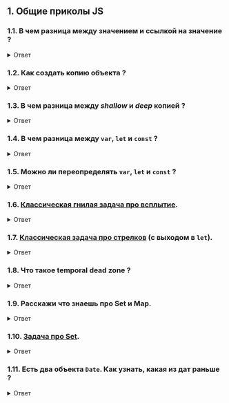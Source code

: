 ## 1. Общие приколы JS

### 1.1. В чем разница между значением и ссылкой на значение ?

<details>
<summary>Ответ</summary>

```js
const value = 11; // в value хранится само число 11
const valueCopy = value; // в valueCopy хранится копия value - новое независимое число 11

const reference = { name: "Sasha" }; // в reference хранится ссылка - адрес куска динамической памяти в которой хранится объект
const copyReference = reference; // в copyReference хранится копия адреса того же куска динамической памяти в которой хранится объект
copyReference.surname = "Shine"; // обращаемся по ссылке copyReference, а она такая же как reference -> записываем свойсвто в объект
```

</details>

### 1.2. Как создать копию объекта ?

<details>
<summary>Ответ</summary>

```js
// 1. Модно, стильно, молодежно (shallow copy)
const obj = { name: "Sasha Shine" };
const copyObj = { ...obj };

// 2. То же самое, но менее молодежно (shallow copy)
const obj = { name: "Sasha Shine" };
const copyObj = Object.assign({}, obj);

// 3. Медленно (deep copy)
const obj = { name: "Sasha Shine" };
const copyObj = JSON.parse(JSON.stringify(obj));

// 4. Jedi style, но тоже медленно (deep copy)
function iterationCopy(src) {
  let target = {};
  for (let prop in src) {
    if (src.hasOwnProperty(prop)) {
      // if the value is a nested object, recursively copy all it's properties
      if (isObject(src[prop])) {
        target[prop] = iterationCopy(src[prop]);
      } else {
        target[prop] = src[prop];
      }
    }
  }

  return target;
}

const obj = { name: "Sasha Shine" };
const copyObj = iterationCopy(source);
```

</details>

### 1.3. В чем разница между _shallow_ и _deep_ копией ?

<details>
<summary>Ответ</summary>

**Shallow copy** - создаем копию только самых верхних свойств. Более глубокие свойства _не копируются_.
**Deep copy** - полная копия.

```js
// shallow copy
const obj = {
  name: "Sasha Shine",
  personal: {
    veryPersonal: {
      favoriteManga: "Berzerk",
      favoriteAnime: "Your name",
    },
  },
};

const shallowCopy = { ...obj };
shallowCopy.personal.veryPersonal.favoriteManga = "Tokyo Ghoul :Re"; // favoriteManga в оригинальном объекте поменялась

// deep copy
const obj = {
  name: "Sasha Shine",
  personal: {
    veryPersonal: {
      favoriteManga: "Berzerk",
      favoriteAnime: "Your name",
    },
  },
};

const deepCopy = JSON.parse(JSON.stringify(obj));
shallowCopy.personal.veryPersonal.favoriteManga = "Tokyo Ghoul :Re"; // favoriteManga в оригинальном объекте все еще БЕРЗЕКЕР
```

</details>

### 1.4. В чем разница между `var`, `let` и `const` ?

<details>
<summary>Ответ</summary>

Вкратце:

1. К let и const нельзя обратиться до объявления (типа не всплывают (на самом деле всплывают (нет (да))));
2. Области видимости let и const ограничиваются блоками (if, for, функция), а область видимости var - только функцией;
3. Если использовать let-индекс в цикле for, в каждой итерации создается новая переменная, а если var, то все время одна и та же;

[let, const](https://learn.javascript.ru/let-const)

[var](https://learn.javascript.ru/var)

</details>

### 1.5. Можно ли переопределять `var`, `let` и `const` ?

<details>
<summary>Ответ</summary>

```js
/**
 *
 * Видел такую задачу моего старого лида.
 * Переменная temp объевляется внутри блока.
 * Поэтому temp видна только внутри блока, потому что это const.
 * А вот если бы это был var temp, все было бы ок, потому что var ограничивается только функцией.
 *
 */

function task3() {
  let left = "left";
  let right = "right";

  if (true) {
    const temp = left;
    left = right;
    right = temp;
  }

  console.log(left, right); // выведется "right", "left", все ок
  console.log(temp); // а тут смэрть
}

/**
 *
 * Но при чем тут переопределение ?.
 * Внутри блоков можно переопределять let и const и они не будут конфликтовать с внешними переменными.
 * Разве что ESLint будет ругаться :)
 *
 */

function task3() {
  let left = "left";
  let right = "right";

  if (true) {
    const temp = left;
    const left = right;
    const right = temp;
  }

  console.log(left, right); // вот тут выведется "left", "right", потому что перестановки выполнялись с новыми переменными
  console.log(temp); // тут все еще смэрть
}
```

</details>

### 1.6. [Классическая гнилая задача про всплытие](./hoisting.md).

<details>
<summary>Ответ</summary>
</details>

### 1.7. [Классическая задача про стрелков](../shooters.md) (с выходом в `let`).

<details>
<summary>Ответ</summary>
</details>

### 1.8. Что такое temporal dead zone ?

<details>
<summary>Ответ</summary>

[Temporal dead zone](https://www.freecodecamp.org/news/what-is-the-temporal-dead-zone/)

</details>

### 1.9. Расскажи что знаешь про Set и Map.

<details>
<summary>Ответ</summary>

[Set и Map](https://learn.javascript.ru/map-set)

</details>

### 1.10. [Задача про Set](./set.md).

<details>
<summary>Ответ</summary>

</details>

### 1.11. Есть два объекта `Date`. Как узнать, какая из дат раньше ?

<details>
<summary>Ответ</summary>

Операторами `<`, `>`.

</details>
